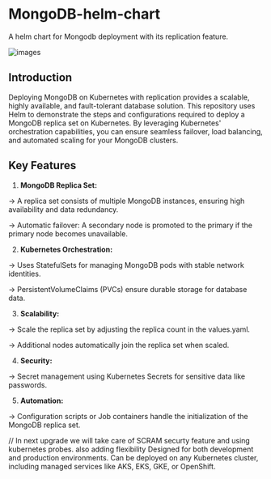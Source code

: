# MongoDB-helm-chart
A helm chart for Mongodb deployment with its replication feature.

![images](https://github.com/user-attachments/assets/1538d233-4830-4ac7-84b4-607fc34e128f)

## Introduction

Deploying MongoDB on Kubernetes with replication provides a scalable, highly available, and fault-tolerant database solution. This repository uses Helm to demonstrate the steps and configurations required to deploy a MongoDB replica set on Kubernetes. By leveraging Kubernetes' orchestration capabilities, you can ensure seamless failover, load balancing, and automated scaling for your MongoDB clusters.

## Key Features

1. **MongoDB Replica Set:**

-> A replica set consists of multiple MongoDB instances, ensuring high availability and data redundancy.

-> Automatic failover: A secondary node is promoted to the primary if the primary node becomes unavailable.

2. **Kubernetes Orchestration:**

-> Uses StatefulSets for managing MongoDB pods with stable network identities.

-> PersistentVolumeClaims (PVCs) ensure durable storage for database data.

3. **Scalability:**

-> Scale the replica set by adjusting the replica count in the values.yaml.

-> Additional nodes automatically join the replica set when scaled.

4. **Security:**

-> Secret management using Kubernetes Secrets for sensitive data like passwords.

5. **Automation:**

-> Configuration scripts or Job containers handle the initialization of the MongoDB replica set.




// In next upgrade we will take care of SCRAM securty feature and using kubernetes probes. also adding flexibility Designed for both development and production environments. Can be deployed on any Kubernetes cluster, including managed services like AKS, EKS, GKE, or OpenShift.
